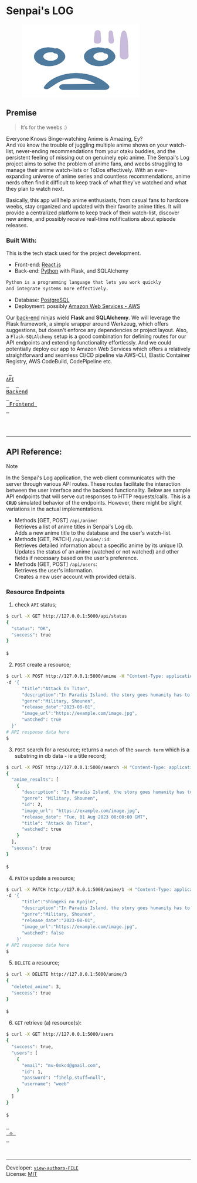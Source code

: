# Senpai's LOG

<p align="center">
  <img align="center" src="./senpais-log-frontend/public/anime-emot.svg" title="Senpai's LOG" height="200" width="320" style="padding-right:100px;" />
</p>

## Premise

> It’s for the weebs :)  

Everyone Knows Binge-watching Anime is Amazing, Ey?  
And `YOU` know the trouble of juggling multiple anime shows on your watch-list, never-ending recommendations from your otaku buddies, and the persistent feeling of missing out on genuinely epic anime. The Senpai's Log project aims to solve the problem of anime fans, and weebs struggling to manage their anime watch-lists or ToDos effectively. With an ever-expanding universe of anime series and countless recommendations, anime nerds often find it difficult to keep track of what they've watched and what they plan to watch next.  

Basically, this app will help anime enthusiasts, from casual fans to hardcore weebs, stay organized and updated with their favorite anime titles. It will provide a centralized platform to keep track of their watch-list, discover new anime, and possibly receive real-time notifications about episode releases. 


### Built With:  
This is the tech stack used for the project development.
- Front-end: [React.js](https://react.dev/)
- Back-end: [Python](https://www.python.org/) with Flask, and SQLAlchemy
```bash
Python is a programming language that lets you work quickly
and integrate systems more effectively.
```
- Database: [PostgreSQL](https://www.postgresql.org/)
- Deployment: possibly [Amazon Web Services - AWS](https://aws.amazon.com/what-is-cloud-computing/)

Our [back-end](./backend/README.md/#key-pip-dependencies) ninjas wield **Flask** and **SQLAlchemy**. We will leverage the Flask framework, a simple wrapper around Werkzeug, which offers suggestions, but doesn't enforce any dependencies or project layout. Also, a `Flask-SQLAlchemy` setup is a good combination for defining routes for our API endpoints and extending functionality effortlessly. And we could potentially deploy our app to Amazon Web Services which offers a relatively straightforward and seamless CI/CD pipeline via AWS-CLI, Elastic Container Registry, AWS CodeBuild, CodePipeline etc.  

&ensp;[<kbd> <br> `API` <br> </kbd>](./backend/flaskr/__init__.py)&ensp;
&ensp;[<kbd> <br> Backend <br> </kbd>](./backend/)&ensp;
&ensp;[<kbd> <br> Frontend <br> </kbd>](./senpais-log-frontend/)&ensp;

<br><br>


---
## API Reference:
> [!Note]  
> In the Senpai's Log application, the web client communicates with the server through various API routes. These routes facilitate the interaction between the user interface and the backend functionality.
Below are sample API endpoints that will serve out responses to HTTP requests/calls. This is a __`CRUD`__ simulated behavior of the endpoints. However, there might be slight variations in the actual implementations.  

- Methods [GET, POST] `/api/anime`:  
    Retrieves a list of anime titles in Senpai's Log db.  
    Adds a new anime title to the database and the user's watch-list.  
- Methods [GET, PATCH] `/api/anime/:id`:  
    Retrieves detailed information about a specific anime by its unique ID.  
    Updates the status of an anime (watched or not watched) and other fields if necessary based on the user's preference.  
- Methods [GET, POST] `/api/users`:  
    Retrieves the user's information.  
    Creates a new user account with provided details.  

### Resource Endpoints
1. check `API` status;
```bash
$ curl -X GET http://127.0.0.1:5000/api/status
{
  "status": "OK",
  "success": true
}

$
```
2. `POST` create a resource;

```bash
$ curl -X POST http://127.0.0.1:5000/anime -H "Content-Type: application/json"
-d '{
      "title":"Attack On Titan",
      "description":"In Paradis Island, the story goes humanity has to survive againsts...",
      "genre":"Military, Shounen",
      "release_date":"2023-08-01",
      "image_url":"https://example.com/image.jpg",
      "watched": true
  }'
# API response data here
$
```

3. `POST` search for a resource; returns a `match` of the `search term` which is a substring in db data - ie a title record;
```bash
$ curl -X POST http://127.0.0.1:5000/search -H "Content-Type: application/json" -d '{"search_in": "titan"}'
{
  "anime_results": [
    {
      "description": "In Paradis Island, the story goes humanity has to survive againsts...",
      "genre": "Military, Shounen",
      "id": 2,
      "image_url": "https://example.com/image.jpg",
      "release_date": "Tue, 01 Aug 2023 00:00:00 GMT",
      "title": "Attack On Titan",
      "watched": true
    }
  ],
  "success": true
}

$
```

4. `PATCH` update a resource;

```bash
$ curl -X PATCH http://127.0.0.1:5000/anime/1 -H "Content-Type: application/json" 
-d '{
      "title":"Shingeki no Kyojin",
      "description":"In Paradis Island, the story goes humanity has to survive againsts...",
      "genre":"Military, Shounen",
      "release_date":"2023-08-01",
      "image_url":"https://example.com/image.jpg",
      "watched": false
    }'
# API response data here
$
```

5. `DELETE` a resource;
```bash
$ curl -X DELETE http://127.0.0.1:5000/anime/3
{
  "deleted_anime": 3,
  "success": true
}

$
```

6. `GET` retrieve (a) resource(s):
```bash
$ curl -X GET http://127.0.0.1:5000/users
{
  "success": true,
  "users": [
    {
      "email": "mu-0xkcd@gmail.com",
      "id": 1,
      "password": "f1help,stuff=null",
      "username": "weeb"
    }
  ]
}

$
```


[<kbd> <br> 🔝 <br> </kbd>](#senpais-log)

<br/>
<!-- <br/> -->


---
Developer: [`view-authors-FILE`](./AUTHORS)  
License: [MIT](./LICENSE)
